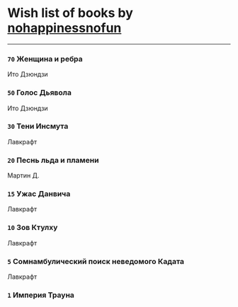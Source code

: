 # Wish list of books by [nohappinessnofun](http://vk.com/id380085691)
---

### `70` Женщина и ребра
Ито Дзюндзи

### `50` Голос Дьявола
Ито Дзюндзи

### `30` Тени Инсмута
Лавкрафт

### `20` Песнь льда и пламени
Мартин Д.

### `15` Ужас Данвича
Лавкрафт

### `10` Зов Ктулху
Лавкрафт

### `5` Сомнамбулический поиск неведомого Кадата
Лавкрафт

### `1` Империя Трауна


